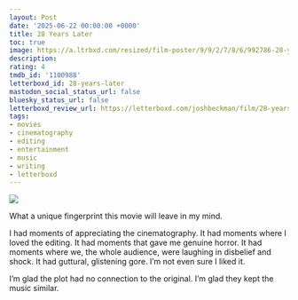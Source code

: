 ```yaml
---
layout: Post
date: '2025-06-22 00:00:00 +0000'
title: 28 Years Later
toc: true
image: https://a.ltrbxd.com/resized/film-poster/9/9/2/7/8/6/992786-28-years-later-0-600-0-900-crop.jpg?v=014e09c066
description:
rating: 4
tmdb_id: '1100988'
letterboxd_id: 28-years-later
mastodon_social_status_url: false
bluesky_status_url: false
letterboxd_review_url: https://letterboxd.com/joshbeckman/film/28-years-later/
tags:
- movies
- cinematography
- editing
- entertainment
- music
- writing
- letterboxd
---
```


 <p><img src="https://a.ltrbxd.com/resized/film-poster/9/9/2/7/8/6/992786-28-years-later-0-600-0-900-crop.jpg?v=014e09c066"/></p> <p>What a unique fingerprint this movie will leave in my mind.</p><p>I had moments of appreciating the cinematography. It had moments where I loved the editing. It had moments that gave me genuine horror. It had moments where we, the whole audience, were laughing in disbelief and shock. It had guttural, glistening gore. I’m not even sure I liked it. </p><p>I’m glad the plot had no connection to the original. I’m glad they kept the music similar.</p> 
